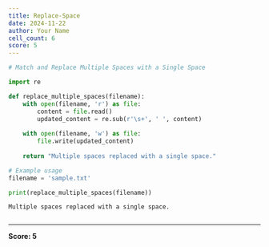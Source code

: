 ```yaml
---
title: Replace-Space
date: 2024-11-22
author: Your Name
cell_count: 6
score: 5
---
```


```python
# Match and Replace Multiple Spaces with a Single Space
```


```python
import re
```


```python
def replace_multiple_spaces(filename):
    with open(filename, 'r') as file:
        content = file.read()
        updated_content = re.sub(r'\s+', ' ', content)
    
    with open(filename, 'w') as file:
        file.write(updated_content)
    
    return "Multiple spaces replaced with a single space."

```


```python
# Example usage
filename = 'sample.txt'
```


```python
print(replace_multiple_spaces(filename))
```

    Multiple spaces replaced with a single space.



```python

```


---
**Score: 5**
